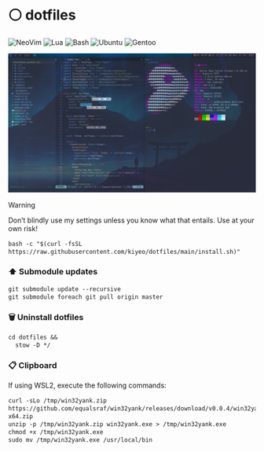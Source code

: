 # ⚪ dotfiles

![NeoVim](https://img.shields.io/badge/NeoVim-302d41?style=for-the-badge&logo=neovim)
![Lua](https://img.shields.io/badge/Lua-302d41?style=for-the-badge&logo=lua&logoColor=0062cc)
![Bash](https://img.shields.io/badge/Bash-302d41?style=for-the-badge&logo=gnu-bash)
![Ubuntu](https://img.shields.io/badge/Ubuntu-302d41?style=for-the-badge&logo=ubuntu)
![Gentoo](https://img.shields.io/badge/Gentoo-302d41?style=for-the-badge&logo=gentoo)

![preview](./.preview.png)

> [!WARNING]
> Don’t blindly use my settings unless you know what that entails. Use at your own risk!

```
bash -c "$(curl -fsSL https://raw.githubusercontent.com/kiyeo/dotfiles/main/install.sh)"
```
### ⬆️ Submodule updates
```
git submodule update --recursive
git submodule foreach git pull origin master
```
### 🗑️ Uninstall dotfiles
```
cd dotfiles &&
  stow -D */
```
### 📋 Clipboard

If using WSL2, execute the following commands:

```
curl -sLo /tmp/win32yank.zip https://github.com/equalsraf/win32yank/releases/download/v0.0.4/win32yank-x64.zip
unzip -p /tmp/win32yank.zip win32yank.exe > /tmp/win32yank.exe
chmod +x /tmp/win32yank.exe
sudo mv /tmp/win32yank.exe /usr/local/bin
```

